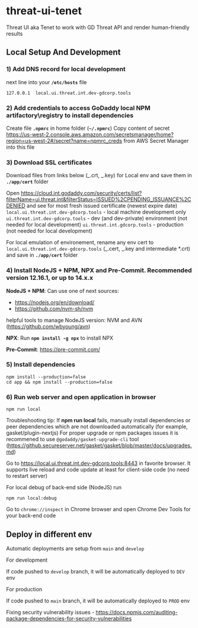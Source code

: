 # threat-ui-tenet

Threat UI aka Tenet to work with GD Threat API and render human-friendly results

## Local Setup And Development

### 1) Add DNS record for local development

next line into your **`/etc/hosts`** file

```
127.0.0.1  local.ui.threat.int.dev-gdcorp.tools
```

### 2) Add credentials to access GoDaddy local NPM artifactory\registry to install dependencies

Create file **`.npmrc`** in home folder (**`~/.npmrc`**)
Copy content of secret https://us-west-2.console.aws.amazon.com/secretsmanager/home?region=us-west-2#/secret?name=npmrc_creds from AWS Secret Manager into this file

### 3) Download SSL certificates

Download files from links below (_.crt, _.key) for Local env and save them in **`./app/cert`** folder

Open https://cloud.int.godaddy.com/security/certs/list?filterName=ui.threat.int&filterStatus=ISSUED%2CPENDING_ISSUANCE%2CDENIED and see for most fresh issued certificate (newest expire date)
`local.ui.threat.int.dev-gdcorp.tools` - local machine development only
`ui.threat.int.dev-gdcorp.tools` - dev (and dev-private) environment (not needed for local development)
`ui.threat.int.gdcorp.tools` - production (not needed for local development)

For local emulation of environement, rename any env cert to `local.ui.threat.int.dev-gdcorp.tools` (_.cert, _.key and intermediate \*.crt) and save in **`./app/cert`** folder

### 4) Install NodeJS + NPM, NPX and Pre-Commit. Recommended version 12.16.1, or up to 14.x.x

**NodeJS + NPM**: Can use one of next sources:

- https://nodejs.org/en/download/
- https://github.com/nvm-sh/nvm

helpful tools to manage NodeJS version: NVM and AVN (https://github.com/wbyoung/avn)

**NPX**:
Run **`npm install -g npx`** to install NPX

**Pre-Commit**: https://pre-commit.com/

### 5) Install dependencies

```
npm install --production=false
cd app && npm install --production=false
```

### 6) Run web server and open application in browser

```
npm run local
```

Troubleshooting tip: If **npm run local** fails, manually install dependencies or peer dependencies which are not downloaded automatically (for example, gasket/plugin-nextjs)
For proper upgrade or npm packages issues it is recommened to use `@godaddy/gasket-upgrade-cli` tool (https://github.secureserver.net/gasket/gasket/blob/master/docs/upgrades.md)

Go to https://local.ui.threat.int.dev-gdcorp.tools:8443 in favorite browser.
It supports live reload and code update at least for client-side code (no need to restart server)

For local debug of back-end side (NodeJS) run

```
npm run local:debug
```

Go to `chrome://inspect` in Chrome browser and open Chrome Dev Tools for your back-end code

## Deploy in different env

Automatic deployments are setup from `main` and `develop`

For development

If code pushed to `develop` branch, it will be automatically deployed to `DEV` env

For production

If code pushed to `main` branch, it will be automatically deployed to `PROD` env

Fixing security vulnerability issues - https://docs.npmjs.com/auditing-package-dependencies-for-security-vulnerabilities

